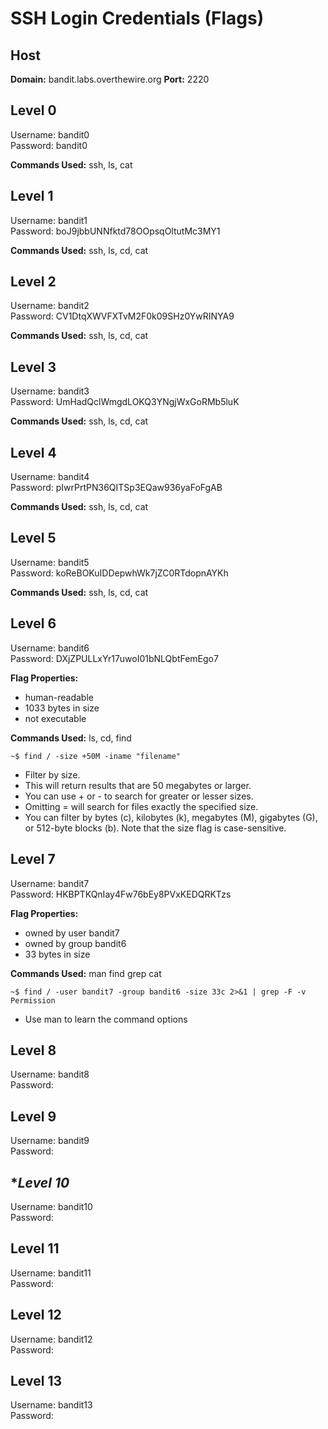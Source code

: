 
# **SSH Login Credentials (Flags)**

## **Host**
**Domain:** bandit.labs.overthewire.org
**Port:** 2220

## **Level 0**
Username: bandit0<br>
Password: bandit0

**Commands Used:** ssh, ls, cat

## **Level 1**
Username: bandit1<br>
Password: boJ9jbbUNNfktd78OOpsqOltutMc3MY1

**Commands Used:** ssh, ls, cd, cat

## **Level 2**
Username: bandit2<br>
Password: CV1DtqXWVFXTvM2F0k09SHz0YwRINYA9

**Commands Used:** ssh, ls, cd, cat

## **Level 3**
Username: bandit3<br>
Password: UmHadQclWmgdLOKQ3YNgjWxGoRMb5luK

**Commands Used:** ssh, ls, cd, cat

## **Level 4**
Username: bandit4<br>
Password: pIwrPrtPN36QITSp3EQaw936yaFoFgAB

**Commands Used:** ssh, ls, cd, cat

## **Level 5** 
Username: bandit5<br>
Password: koReBOKuIDDepwhWk7jZC0RTdopnAYKh

**Commands Used:** ssh, ls, cd, cat

## **Level 6** 
Username: bandit6<br>
Password: DXjZPULLxYr17uwoI01bNLQbtFemEgo7

**Flag Properties:**
- human-readable
- 1033 bytes in size
- not executable

**Commands Used:** ls, cd, find

    ~$ find / -size +50M -iname "filename"

- Filter by size. 
- This will return results that are 50 megabytes or larger.
- You can use + or - to search for greater or lesser sizes. 
- Omitting = will search for files exactly the specified size.
- You can filter by bytes (c), kilobytes (k), megabytes (M), gigabytes (G), or 512-byte blocks (b). Note that the size flag is case-sensitive.

## **Level 7**
Username: bandit7<br>
Password: HKBPTKQnIay4Fw76bEy8PVxKEDQRKTzs

**Flag Properties:**
- owned by user bandit7
- owned by group bandit6
- 33 bytes in size

**Commands Used:** man find grep cat

    ~$ find / -user bandit7 -group bandit6 -size 33c 2>&1 | grep -F -v Permission

- Use man to learn the command options

## **Level 8**
Username: bandit8<br>
Password: 

## **Level 9**
Username: bandit9<br>
Password: 

## **Level 10*
Username: bandit10<br>
Password: 

## **Level 11**
Username: bandit11<br>
Password: 

## **Level 12**
Username: bandit12<br>
Password: 

## **Level 13**
Username: bandit13<br>
Password: 
